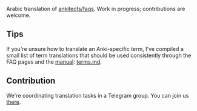 Arabic translation of [ankitects/faqs](https://github.com/ankitects/faqs). Work in progress; contributions are welcome.

## Tips

If you're unsure how to translate an Anki-specific term, I've compiled a small list of term translations
that should be used consistently through the FAQ pages and the [manual](github.com/abdnh/anki-manual/): [terms.md](https://github.com/abdnh/anki-manual/blob/main/terms.md).

## Contribution

We're coordinating translation tasks in a Telegram group. You can join us [there](https://t.me/+KCi6ASc5WtphZGNk).
